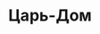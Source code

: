--- 
title: "Царь-Дом" 
site: "http://www.tsar-dom.com" 
town: "Евпатория" 
tel: ["+7 (978) 71 49 006"] 
address: "Россия, АР Крым, улица Фрунзе, 83" 
mail: "tsar-dom@mail.ru" 
--- 